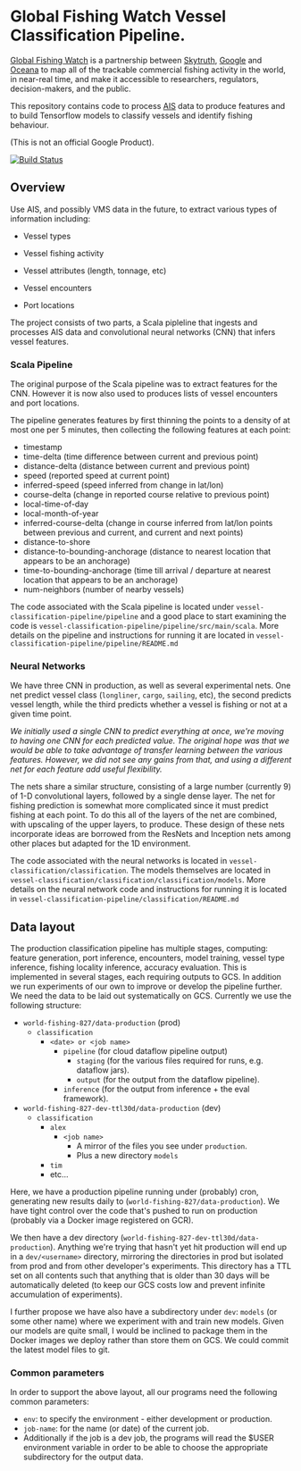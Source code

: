 # Global Fishing Watch Vessel Classification Pipeline.

[Global Fishing Watch](http://globalfishingwatch.org) is a partnership between [Skytruth](https://skytruth.org), [Google](https://environment.google/projects/fishing-watch/) and [Oceana](http://oceana.org) to map all of the trackable commercial fishing activity in the world, in near-real time, and make it accessible to researchers, regulators, decision-makers, and the public.

This repository contains code to process [AIS](https://en.wikipedia.org/wiki/Automatic_identification_system) data to produce features and to build Tensorflow models to classify vessels and identify fishing behaviour.

(This is not an official Google Product).

[![Build Status](https://travis-ci.org/GlobalFishingWatch/vessel-classification.svg?branch=master)](https://travis-ci.org/GlobalFishingWatch/vessel-classification)

## Overview

Use AIS, and possibly VMS data in the future, to extract various types of information including:
   
  - Vessel types

  - Vessel fishing activity

  - Vessel attributes (length, tonnage, etc)

  - Vessel encounters

  - Port locations


The project consists of two parts, a Scala pipleline that ingests and processes AIS data and convolutional
neural networks (CNN) that infers vessel features.

### Scala Pipeline

The original purpose of the Scala pipeline was to extract features for the CNN. However it is now also
used to produces lists of vessel encounters and port locations. 

The pipeline generates features by first thinning the points to a density of at most one per 5 minutes, then 
collecting the following features at each point:

  - timestamp
  - time-delta (time difference between current and previous point)
  - distance-delta (distance between current and previous point)
  - speed (reported speed at current point)
  - inferred-speed (speed inferred from change in lat/lon)
  - course-delta (change in reported course relative to previous point)
  - local-time-of-day
  - local-month-of-year
  - inferred-course-delta (change in course inferred from lat/lon points between 
                            previous and current, and current and next points)
  - distance-to-shore
  - distance-to-bounding-anchorage (distance to nearest location that appears to be an anchorage)
  - time-to-bounding-anchorage (time till arrival / departure at nearest location that appears to
                                 be an anchorage)
  - num-neighbors (number of nearby vessels)

[comment]: # (TODO: add more info on encounters) 

[comment]: # (TODO: add more info on port locations) 

The code associated with the Scala pipeline is located under `vessel-classification-pipeline/pipeline`
and a good place to start examining the code is `vessel-classification-pipeline/pipeline/src/main/scala`.
More details on the pipeline and instructions for running it are located in
`vessel-classification-pipeline/pipeline/README.md`


### Neural Networks

We have three CNN in production, as well as several experimental nets. One net
predict vessel class (`longliner`, `cargo`, `sailing`, etc), the second predicts
vessel length, while the third predicts whether a vessel is fishing or not at
a given time point.

*We initially used a single CNN to predict everything at once,
we're moving to having one CNN for each predicted value.  The original
hope was that we would be able to take advantage of transfer learning between
the various features. However, we did not see any gains from that, and using
a different net for each feature add useful flexibility.*

The nets share a similar structure, consisting of a large number (currently 9)
of 1-D convolutional layers, followed by a single dense layer. The net for 
fishing prediction is somewhat more complicated since it must predict fishing at
each point. To do this all of the layers of the net are combined, with upscaling
of the upper layers, to produce. These design of these nets incorporate ideas are borrowed
from the ResNets and Inception nets among other places but adapted for the 1D environment.

The code associated with the neural networks is located in
`vessel-classification/classification`. The models themselves are located
in `vessel-classification/classification/classification/models`. More details
on the neural network code and instructions for running it is located in 
`vessel-classification-pipeline/classification/README.md`


## Data layout

The production classification pipeline has multiple stages, computing: feature generation, port
inference, encounters, model training, vessel type inference, fishing locality inference, accuracy
evaluation. This is implemented in several stages, each requiring outputs to GCS. In addition we
run experiments of our own to improve or develop the pipeline further. We need the data to be laid
out systematically on GCS. Currently we use the following structure:

* `world-fishing-827/data-production` (prod)
  * `classification`
    * `<date> or <job name>`
      * `pipeline` (for cloud dataflow pipeline output)
        * `staging` (for the various files required for runs, e.g. dataflow jars).
        * `output` (for the output from the dataflow pipeline).
      * `inference` (for the output from inference + the eval framework).
* `world-fishing-827-dev-ttl30d/data-production` (dev)
    * `classification`
      * `alex`
        * `<job name>`
          * A mirror of the files you see under `production`.
          * Plus a new directory `models`
      * `tim`
      * etc...

Here, we have a production pipeline running under (probably) cron, generating new results daily to
(`world-fishing-827/data-production`).
We have tight control over the code that's pushed to run on production (probably via a Docker image
registered on GCR).

We then have a dev directory (`world-fishing-827-dev-ttl30d/data-production`). Anything we're trying
that hasn't yet hit production will end up in a `dev/<username>` directory, mirroring the
directories in prod but isolated from prod and from other developer's experiments. This directory
has a TTL set on all contents such that anything that is older than 30 days will be automatically
deleted (to keep our GCS costs low and prevent infinite accumulation of experiments).

I further propose we have also have a subdirectory under `dev`: `models` (or some other name) where
we experiment with and train new models. Given our models are quite small, I would be inclined to
package them in the Docker images we deploy rather than store them on GCS. We could commit the
latest model files to git.

### Common parameters

In order to support the above layout, all our programs need the following common parameters:

* `env`: to specify the environment - either development or production.
* `job-name`: for the name (or date) of the current job.
* Additionally if the job is a dev job, the programs will read the $USER environment variable
  in order to be able to choose the appropriate subdirectory for the output data.



